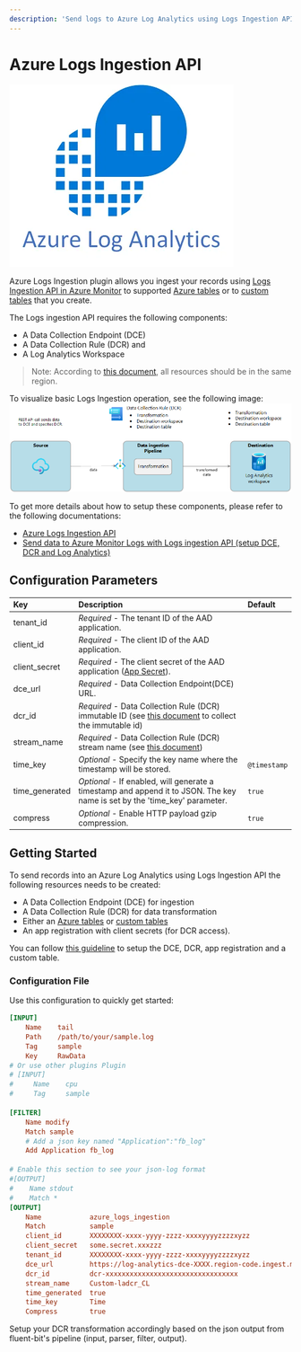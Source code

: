 ```yaml
---
description: 'Send logs to Azure Log Analytics using Logs Ingestion API with DCE and DCR'
---
```


# Azure Logs Ingestion API

![](../../.gitbook/assets/image%20%287%29.png)

Azure Logs Ingestion plugin allows you ingest your records using [Logs Ingestion API in Azure Monitor](https://learn.microsoft.com/en-us/azure/azure-monitor/logs/logs-ingestion-api-overview) to supported [Azure tables](https://learn.microsoft.com/en-us/azure/azure-monitor/logs/logs-ingestion-api-overview#supported-tables) or to [custom tables](https://learn.microsoft.com/en-us/azure/azure-monitor/logs/create-custom-table#create-a-custom-table) that you create.

The Logs ingestion API requires the following components:

- A Data Collection Endpoint (DCE)
- A Data Collection Rule (DCR) and
- A Log Analytics Workspace

> Note: According to [this document](https://github.com/MicrosoftDocs/azure-docs/blob/main/articles/azure-monitor/logs/logs-ingestion-api-overview.md#components), all resources should be in the same region.

To visualize basic Logs Ingestion operation, see the following image:
![](../../.gitbook/assets/azure-logs-ingestion-overview.png)

To get more details about how to setup these components, please refer to the following documentations:

- [Azure Logs Ingestion API](https://docs.microsoft.com/en-us/azure/log-analytics/)
- [Send data to Azure Monitor Logs with Logs ingestion API (setup DCE, DCR and Log Analytics)](https://learn.microsoft.com/en-us/azure/azure-monitor/logs/tutorial-logs-ingestion-portal)

## Configuration Parameters

| Key           | Description                | Default |
| :------------ | :------------------------- | :------ |
| tenant\_id    | _Required_ - The tenant ID of the AAD application. ||
| client\_id    | _Required_ - The client ID of the AAD application. ||
| client\_secret| _Required_ - The client secret of the AAD application ([App Secret](https://docs.microsoft.com/en-us/azure/active-directory/develop/howto-create-service-principal-portal#option-2-create-a-new-application-secret)). ||
| dce\_url      | _Required_ - Data Collection Endpoint(DCE) URL. ||
| dcr\_id       | _Required_ - Data Collection Rule (DCR) immutable ID (see [this document](https://learn.microsoft.com/en-us/azure/azure-monitor/logs/tutorial-logs-ingestion-portal#collect-information-from-the-dcr) to collect the immutable id) ||
| stream\_name  | _Required_ - Data Collection Rule (DCR) stream name (see [this document](https://learn.microsoft.com/en-us/azure/azure-monitor/logs/tutorial-logs-ingestion-api)) ||
| time\_key     | _Optional_ - Specify the key name where the timestamp will be stored. | `@timestamp` |
| time\_generated | _Optional_ - If enabled, will generate a timestamp and append it to JSON. The key name is set by the 'time_key' parameter. | `true` |
| compress      | _Optional_ - Enable HTTP payload gzip compression. | `true` |

## Getting Started

To send records into an Azure Log Analytics using Logs Ingestion API the following resources needs to be created:

- A Data Collection Endpoint (DCE) for ingestion
- A Data Collection Rule (DCR) for data transformation
- Either an [Azure tables](https://learn.microsoft.com/en-us/azure/azure-monitor/logs/logs-ingestion-api-overview#supported-tables) or [custom tables](https://learn.microsoft.com/en-us/azure/azure-monitor/logs/create-custom-table#create-a-custom-table)
- An app registration with client secrets (for DCR access).

You can follow [this guideline](https://learn.microsoft.com/en-us/azure/azure-monitor/logs/tutorial-logs-ingestion-portal) to setup the DCE, DCR, app registration and a custom table.

### Configuration File

Use this configuration to quickly get started:

```ini
[INPUT]
    Name    tail
    Path    /path/to/your/sample.log
    Tag     sample
    Key     RawData 
# Or use other plugins Plugin
# [INPUT]
#     Name    cpu
#     Tag     sample

[FILTER]
    Name modify
    Match sample
    # Add a json key named "Application":"fb_log"
    Add Application fb_log

# Enable this section to see your json-log format
#[OUTPUT]
#    Name stdout
#    Match *
[OUTPUT]
    Name            azure_logs_ingestion
    Match           sample
    client_id       XXXXXXXX-xxxx-yyyy-zzzz-xxxxyyyyzzzzxyzz
    client_secret   some.secret.xxxzzz
    tenant_id       XXXXXXXX-xxxx-yyyy-zzzz-xxxxyyyyzzzzxyzz
    dce_url         https://log-analytics-dce-XXXX.region-code.ingest.monitor.azure.com
    dcr_id          dcr-xxxxxxxxxxxxxxxxxxxxxxxxxxxxxxxxx
    stream_name     Custom-ladcr_CL
    time_generated  true
    time_key        Time
    Compress        true
```

Setup your DCR transformation accordingly based on the json output from fluent-bit's pipeline (input, parser, filter, output).
